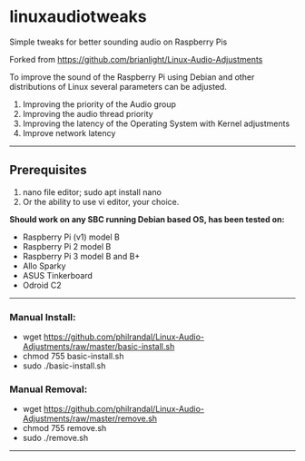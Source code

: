 # linuxaudiotweaks
Simple tweaks for better sounding audio on Raspberry Pis

Forked from https://github.com/brianlight/Linux-Audio-Adjustments

 To improve the sound of the Raspberry Pi using Debian and other distributions of Linux several parameters can be adjusted.
 1) Improving the priority of the Audio group
 2) Improving the audio thread priority
 3) Improving the latency of the Operating System with Kernel adjustments
 4) Improve network latency
 ______________________________________________________________________________________________________________________________
 ## Prerequisites 
 1) nano file editor; sudo apt install nano
 2) Or the ability to use vi editor, your choice.
 
**Should work on any SBC running Debian based OS, has been tested on:**

- Raspberry Pi (v1) model B
- Raspberry Pi 2 model B
- Raspberry Pi 3 model B and B+
- Allo Sparky
- ASUS Tinkerboard
- Odroid C2
 ______________________________________________________________________________________________________________________________
  
 ### Manual Install:
 - wget https://github.com/philrandal/Linux-Audio-Adjustments/raw/master/basic-install.sh
 - chmod 755 basic-install.sh
 - sudo ./basic-install.sh
  
 ### Manual Removal:
 - wget https://github.com/philrandal/Linux-Audio-Adjustments/raw/master/remove.sh
 - chmod 755 remove.sh
 - sudo ./remove.sh
 
 ____________________________________________________________________________________________________________________________

